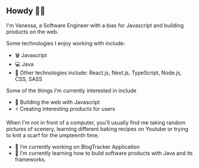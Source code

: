## Howdy 💃🏽
I'm Vanessa, a Software Engineer with a bias for Javascript and building products on the web.

Some technologies I enjoy working with include:
- 🗑️ Javascript
- 💻 Java
- 🧰 Other technologies include: React.js, Next.js, TypeScript, Node.js, CSS, SASS 

Some of the things I'm currently interested in include
- 🌱 Building the web with Javascript
- ⚡ Creating interesting products for users

When I'm not in front of a computer, you'll usually find me taking random pictures of scenery, learning different baking recipes on Youtube or trying to knit a scarf for the umpteenth time.

- 🔭 I’m currently working on BlogTracker Application
- 🌱 I’m currently learning how to build software products with Java and its frameworks.

<!--
**Vanneka/Vanneka** is a ✨ _special_ ✨ repository because its `README.md` (this file) appears on your GitHub profile.

Here are some ideas to get you started:

- 🔭 I’m currently working on ...
- 🌱 I’m currently learning ...
- 👯 I’m looking to collaborate on ...
- 🤔 I’m looking for help with ...
- 💬 Ask me about ...
- 📫 How to reach me: ...
- 😄 Pronouns: ...
- ⚡ Fun fact: ...
-->
